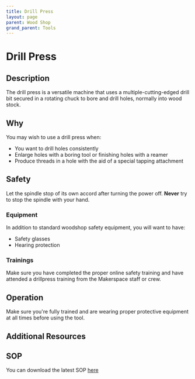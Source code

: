 ```yaml
---
title: Drill Press
layout: page
parent: Wood Shop
grand_parent: Tools
---
```


# Drill Press

## Description

<!-- ![Band Saw](/assets/images/tools/band_saw.jpeg) -->

The drill press is a versatile machine that uses a multiple-cutting-edged drill bit secured in a rotating chuck to bore and drill holes, normally into wood stock.

## Why

You may wish to use a drill press when: 
- You want to drill holes consistently
- Enlarge holes with a boring tool or finishing holes with a reamer
- Produce threads in a hole with the aid of a special tapping attachment 

<!-- You don't want to use a drill press when:
- You need precisely straight cut -->

## Safety

Let the spindle stop of its own accord after turning the power off. **Never** try to stop the spindle with your hand.

### Equipment
In addition to standard woodshop safety equipment, you will want to have: 
- Safety glasses
- Hearing protection


### Trainings

Make sure you have completed the proper online safety training and have attended a drillpress training from the Makerspace staff or crew.


## Operation

Make sure you're fully trained and are wearing proper protective equipment at all times before using the tool.  

## Additional Resources

<!-- [![Band Saw Basics](https://img.youtube.com/vi/B7T71I-YQZk/0.jpg)](https://www.youtube.com/watch?v=B7T71I-YQZk&ab_channel=WOODmagazine "Band Saw Basics") -->


## SOP

You can download the latest SOP [here](/assets/sops/DrillPress/SOP_DrillPress.docx)
